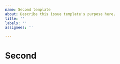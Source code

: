 ```yaml
---
name: Second template
about: Describe this issue template's purpose here.
title: ''
labels: ''
assignees: ''

---
```


# Second
